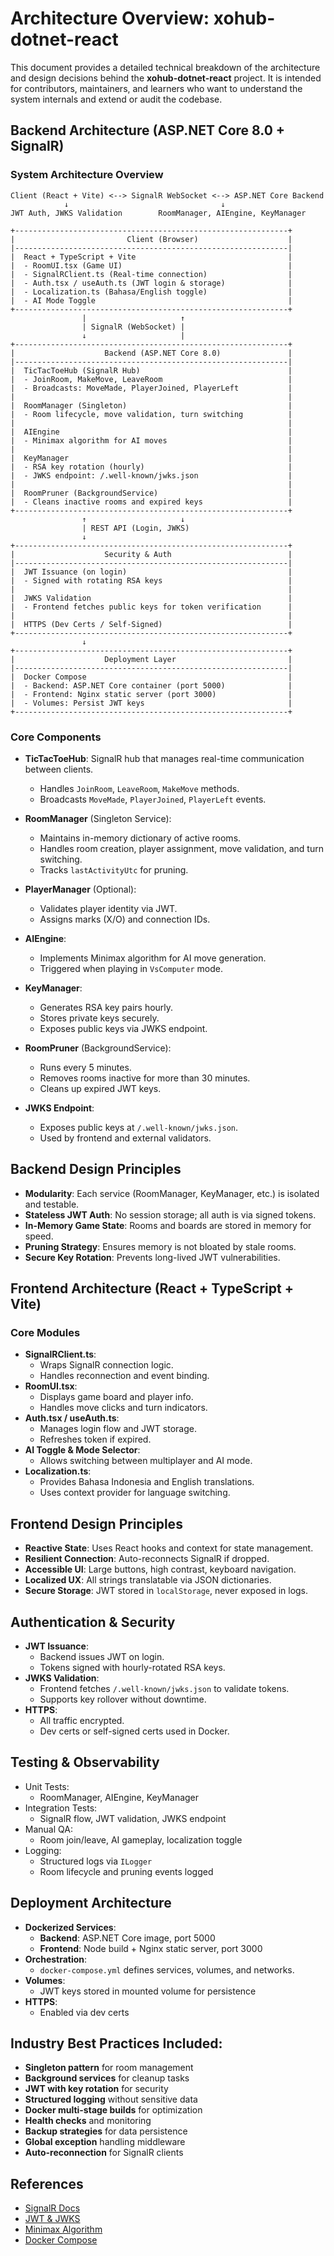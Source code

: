 # Architecture Overview: xohub-dotnet-react
This document provides a detailed technical breakdown of the architecture and design decisions behind the **xohub-dotnet-react** project. It is intended for contributors, maintainers, and learners who want to understand the system internals and extend or audit the codebase.

##  Backend Architecture (ASP.NET Core 8.0 + SignalR)
### System Architecture Overview
```
Client (React + Vite) <--> SignalR WebSocket <--> ASP.NET Core Backend
            ↓                                  ↓
JWT Auth, JWKS Validation        RoomManager, AIEngine, KeyManager  
```
```
+-------------------------------------------------------------+
|                         Client (Browser)                    |
|-------------------------------------------------------------|
|  React + TypeScript + Vite                                  |
|  - RoomUI.tsx (Game UI)                                     |
|  - SignalRClient.ts (Real-time connection)                  |
|  - Auth.tsx / useAuth.ts (JWT login & storage)              |
|  - Localization.ts (Bahasa/English toggle)                  |
|  - AI Mode Toggle                                           |
+-------------------------------------------------------------+
                |                     ↑
                | SignalR (WebSocket) |
                ↓                     |
+-------------------------------------------------------------+
|                    Backend (ASP.NET Core 8.0)               |
|-------------------------------------------------------------|
|  TicTacToeHub (SignalR Hub)                                 |
|  - JoinRoom, MakeMove, LeaveRoom                            |
|  - Broadcasts: MoveMade, PlayerJoined, PlayerLeft           |
|                                                             |
|  RoomManager (Singleton)                                    |
|  - Room lifecycle, move validation, turn switching          |
|                                                             |
|  AIEngine                                                   |
|  - Minimax algorithm for AI moves                           |
|                                                             |
|  KeyManager                                                 |
|  - RSA key rotation (hourly)                                |
|  - JWKS endpoint: /.well-known/jwks.json                    |
|                                                             |
|  RoomPruner (BackgroundService)                             |
|  - Cleans inactive rooms and expired keys                   |
+-------------------------------------------------------------+
                ↑                     ↓
                | REST API (Login, JWKS)
                ↓
+-------------------------------------------------------------+
|                    Security & Auth                          |
|-------------------------------------------------------------|
|  JWT Issuance (on login)                                    |
|  - Signed with rotating RSA keys                            |
|                                                             |
|  JWKS Validation                                            |
|  - Frontend fetches public keys for token verification      |
|                                                             |
|  HTTPS (Dev Certs / Self-Signed)                            |
+-------------------------------------------------------------+
                ↓
+-------------------------------------------------------------+
|                    Deployment Layer                         |
|-------------------------------------------------------------|
|  Docker Compose                                             |
|  - Backend: ASP.NET Core container (port 5000)              |
|  - Frontend: Nginx static server (port 3000)                |
|  - Volumes: Persist JWT keys                                |
+-------------------------------------------------------------+
```
### Core Components
- **TicTacToeHub**: SignalR hub that manages real-time communication between clients.

    - Handles `JoinRoom`, `LeaveRoom`, `MakeMove` methods.
    - Broadcasts `MoveMade`, `PlayerJoined`, `PlayerLeft` events.
- **RoomManager** (Singleton Service):
    - Maintains in-memory dictionary of active rooms.
    - Handles room creation, player assignment, move validation, and turn switching.
    - Tracks `lastActivityUtc` for pruning.
- **PlayerManager** (Optional):
    - Validates player identity via JWT.
    - Assigns marks (X/O) and connection IDs.
- **AIEngine**:
    - Implements Minimax algorithm for AI move generation.
    - Triggered when playing in `VsComputer` mode.
- **KeyManager**:
    - Generates RSA key pairs hourly.
    - Stores private keys securely.
    - Exposes public keys via JWKS endpoint.
- **RoomPruner** (BackgroundService):
    - Runs every 5 minutes.
    - Removes rooms inactive for more than 30 minutes.
    - Cleans up expired JWT keys.
- **JWKS Endpoint**:
    - Exposes public keys at `/.well-known/jwks.json`.
    - Used by frontend and external validators.

## Backend Design Principles
- **Modularity**: Each service (RoomManager, KeyManager, etc.) is isolated and testable.
- **Stateless JWT Auth**: No session storage; all auth is via signed tokens.
- **In-Memory Game State**: Rooms and boards are stored in memory for speed.
- **Pruning Strategy**: Ensures memory is not bloated by stale rooms.
- **Secure Key Rotation**: Prevents long-lived JWT vulnerabilities.

## Frontend Architecture (React + TypeScript + Vite)
### Core Modules
- **SignalRClient.ts**:
    - Wraps SignalR connection logic.
    - Handles reconnection and event binding.
- **RoomUI.tsx**:
    - Displays game board and player info.
    - Handles move clicks and turn indicators.
- **Auth.tsx / useAuth.ts**:
    - Manages login flow and JWT storage.
    - Refreshes token if expired.
- **AI Toggle & Mode Selector**:
    - Allows switching between multiplayer and AI mode.
- **Localization.ts**:
    - Provides Bahasa Indonesia and English translations.
    - Uses context provider for language switching.

## Frontend Design Principles
- **Reactive State**: Uses React hooks and context for state management.
- **Resilient Connection**: Auto-reconnects SignalR if dropped.
- **Accessible UI**: Large buttons, high contrast, keyboard navigation.
- **Localized UX**: All strings translatable via JSON dictionaries.
- **Secure Storage**: JWT stored in `localStorage`, never exposed in logs.

## Authentication & Security
- **JWT Issuance**:
    - Backend issues JWT on login.
    - Tokens signed with hourly-rotated RSA keys.
- **JWKS Validation**:
    - Frontend fetches `/.well-known/jwks.json` to validate tokens.
    - Supports key rollover without downtime.
- **HTTPS**:
    - All traffic encrypted.
    - Dev certs or self-signed certs used in Docker.

## Testing & Observability
- Unit Tests:
    - RoomManager, AIEngine, KeyManager
- Integration Tests:
    - SignalR flow, JWT validation, JWKS endpoint
- Manual QA:
    - Room join/leave, AI gameplay, localization toggle
- Logging:
    - Structured logs via `ILogger`
    - Room lifecycle and pruning events logged

## Deployment Architecture
- **Dockerized Services**:
    - **Backend**: ASP.NET Core image, port 5000
    - **Frontend**: Node build + Nginx static server, port 3000
- **Orchestration**:
    - `docker-compose.yml` defines services, volumes, and networks.
- **Volumes**:
    - JWT keys stored in mounted volume for persistence
- **HTTPS**:
    - Enabled via dev certs

## Industry Best Practices Included:
- **Singleton pattern** for room management
- **Background services** for cleanup tasks
- **JWT with key rotation** for security
- **Structured logging** without sensitive data
- **Docker multi-stage builds** for optimization
- **Health checks** and monitoring
- **Backup strategies** for data persistence
- **Global exception** handling middleware
- **Auto-reconnection** for SignalR clients

## References
- [SignalR Docs](https://learn.microsoft.com/en-us/aspnet/core/signalr/introduction)
- [JWT & JWKS](https://auth0.com/docs/secure/tokens/json-web-tokens/json-web-key-sets)
- [Minimax Algorithm](https://en.wikipedia.org/wiki/Minimax)
- [Docker Compose](https://docs.docker.com/compose/)